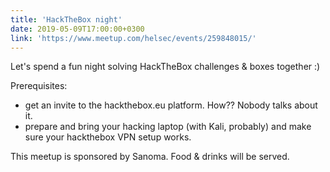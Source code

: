 ```yaml
---
title: 'HackTheBox night'
date: 2019-05-09T17:00:00+0300
link: 'https://www.meetup.com/helsec/events/259848015/'
---
```


Let's spend a fun night solving HackTheBox challenges & boxes together :)

 Prerequisites:  
- get an invite to the hackthebox.eu platform. How?? Nobody talks about it.  
- prepare and bring your hacking laptop (with Kali, probably) and make sure your hackthebox VPN setup works.

 This meetup is sponsored by Sanoma. Food & drinks will be served.

 